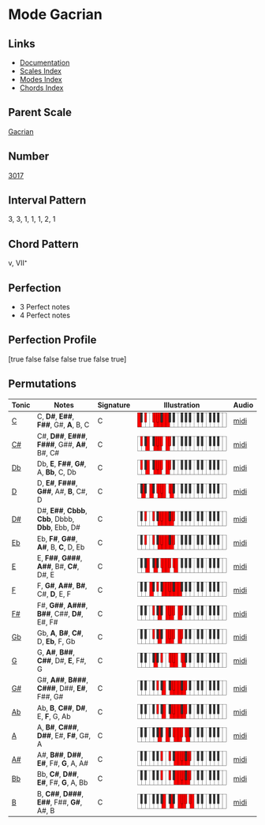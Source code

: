 # Mode Gacrian

## Links

- [Documentation](index.md)
- [Scales Index](Scales.md)
- [Modes Index](Modes.md)
- [Chords Index](Chords.md)

## Parent Scale

[Gacrian](ScaleGacrian.md)

## Number

[3017](https://ianring.com/musictheory/scales/3017)

## Interval Pattern

3, 3, 1, 1, 1, 2, 1

## Chord Pattern

v, VII⁺

## Perfection

- 3 Perfect notes
- 4 Perfect notes

## Perfection Profile

[true false false false true false true]

## Permutations

| Tonic | Notes | Signature | Illustration | Audio |
|-------|-------|-----------|--------------|-------|
| [C](ModeCNaturalGacrian.md) | C, **D#**, **E##**, **F##**, G#, **A**, B, C | C | ![CNaturalGacrian](ModeCNaturalGacrian.png) | [midi](https://github.com/edipermadi/music/blob/main/docs/ModeCNaturalGacrian.mid?raw=true) |
| [C#](ModeCSharpGacrian.md) | C#, **D##**, **E###**, **F###**, G##, **A#**, B#, C# | C | ![CSharpGacrian](ModeCSharpGacrian.png) | [midi](https://github.com/edipermadi/music/blob/main/docs/ModeCSharpGacrian.mid?raw=true) |
| [Db](ModeDFlatGacrian.md) | Db, **E**, **F##**, **G#**, A, **Bb**, C, Db | C | ![DFlatGacrian](ModeDFlatGacrian.png) | [midi](https://github.com/edipermadi/music/blob/main/docs/ModeDFlatGacrian.mid?raw=true) |
| [D](ModeDNaturalGacrian.md) | D, **E#**, **F###**, **G##**, A#, **B**, C#, D | C | ![DNaturalGacrian](ModeDNaturalGacrian.png) | [midi](https://github.com/edipermadi/music/blob/main/docs/ModeDNaturalGacrian.mid?raw=true) |
| [D#](ModeDSharpGacrian.md) | D#, **E##**, **Cbbb**, **Cbb**, Dbbb, **Dbb**, Ebb, D# | C | ![DSharpGacrian](ModeDSharpGacrian.png) | [midi](https://github.com/edipermadi/music/blob/main/docs/ModeDSharpGacrian.mid?raw=true) |
| [Eb](ModeEFlatGacrian.md) | Eb, **F#**, **G##**, **A#**, B, **C**, D, Eb | C | ![EFlatGacrian](ModeEFlatGacrian.png) | [midi](https://github.com/edipermadi/music/blob/main/docs/ModeEFlatGacrian.mid?raw=true) |
| [E](ModeENaturalGacrian.md) | E, **F##**, **G###**, **A##**, B#, **C#**, D#, E | C | ![ENaturalGacrian](ModeENaturalGacrian.png) | [midi](https://github.com/edipermadi/music/blob/main/docs/ModeENaturalGacrian.mid?raw=true) |
| [F](ModeFNaturalGacrian.md) | F, **G#**, **A##**, **B#**, C#, **D**, E, F | C | ![FNaturalGacrian](ModeFNaturalGacrian.png) | [midi](https://github.com/edipermadi/music/blob/main/docs/ModeFNaturalGacrian.mid?raw=true) |
| [F#](ModeFSharpGacrian.md) | F#, **G##**, **A###**, **B##**, C##, **D#**, E#, F# | C | ![FSharpGacrian](ModeFSharpGacrian.png) | [midi](https://github.com/edipermadi/music/blob/main/docs/ModeFSharpGacrian.mid?raw=true) |
| [Gb](ModeGFlatGacrian.md) | Gb, **A**, **B#**, **C#**, D, **Eb**, F, Gb | C | ![GFlatGacrian](ModeGFlatGacrian.png) | [midi](https://github.com/edipermadi/music/blob/main/docs/ModeGFlatGacrian.mid?raw=true) |
| [G](ModeGNaturalGacrian.md) | G, **A#**, **B##**, **C##**, D#, **E**, F#, G | C | ![GNaturalGacrian](ModeGNaturalGacrian.png) | [midi](https://github.com/edipermadi/music/blob/main/docs/ModeGNaturalGacrian.mid?raw=true) |
| [G#](ModeGSharpGacrian.md) | G#, **A##**, **B###**, **C###**, D##, **E#**, F##, G# | C | ![GSharpGacrian](ModeGSharpGacrian.png) | [midi](https://github.com/edipermadi/music/blob/main/docs/ModeGSharpGacrian.mid?raw=true) |
| [Ab](ModeAFlatGacrian.md) | Ab, **B**, **C##**, **D#**, E, **F**, G, Ab | C | ![AFlatGacrian](ModeAFlatGacrian.png) | [midi](https://github.com/edipermadi/music/blob/main/docs/ModeAFlatGacrian.mid?raw=true) |
| [A](ModeANaturalGacrian.md) | A, **B#**, **C###**, **D##**, E#, **F#**, G#, A | C | ![ANaturalGacrian](ModeANaturalGacrian.png) | [midi](https://github.com/edipermadi/music/blob/main/docs/ModeANaturalGacrian.mid?raw=true) |
| [A#](ModeASharpGacrian.md) | A#, **B##**, **D##**, **E#**, F#, **G**, A, A# | C | ![ASharpGacrian](ModeASharpGacrian.png) | [midi](https://github.com/edipermadi/music/blob/main/docs/ModeASharpGacrian.mid?raw=true) |
| [Bb](ModeBFlatGacrian.md) | Bb, **C#**, **D##**, **E#**, F#, **G**, A, Bb | C | ![BFlatGacrian](ModeBFlatGacrian.png) | [midi](https://github.com/edipermadi/music/blob/main/docs/ModeBFlatGacrian.mid?raw=true) |
| [B](ModeBNaturalGacrian.md) | B, **C##**, **D###**, **E##**, F##, **G#**, A#, B | C | ![BNaturalGacrian](ModeBNaturalGacrian.png) | [midi](https://github.com/edipermadi/music/blob/main/docs/ModeBNaturalGacrian.mid?raw=true) |
